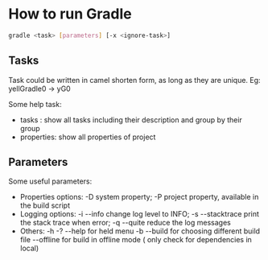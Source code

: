 # How to run Gradle

```sh
gradle <task> [parameters] [-x <ignore-task>]
```

## Tasks

Task could be written in camel shorten form, as long as they are unique. Eg: yellGradle0 -> yG0

Some help task:

* tasks : show all tasks including their description and group by their group
* properties: show all properties of project

## Parameters

Some useful parameters:

* Properties options:
  -D system property;
  -P project property, available in the build script
* Logging options:
  -i --info change log level to INFO;
  -s --stacktrace print the stack trace when error;
  -q --quite reduce the log messages
* Others:
  -h -? --help for held menu
  -b --build for choosing different build file
  --offline for build in offline mode ( only check for dependencies in local)
